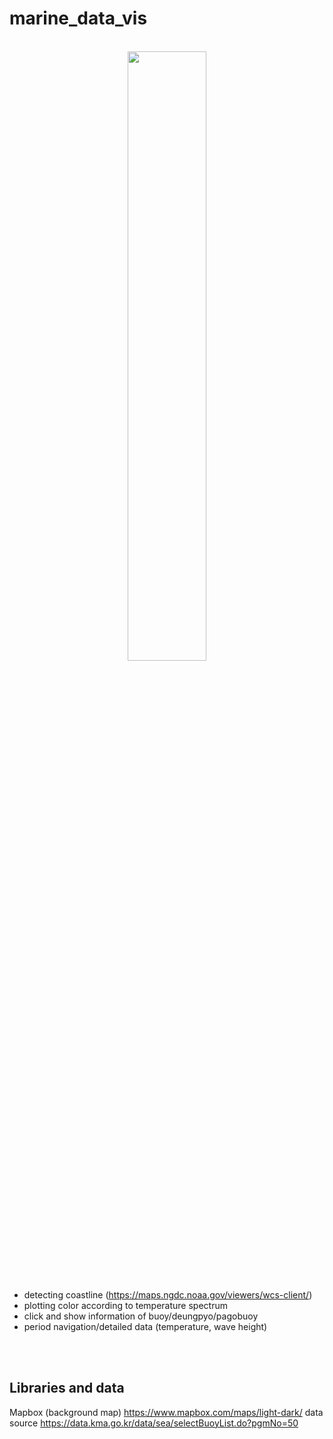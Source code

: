 # marine_data_vis




<br>
<center><img src="https://user-images.githubusercontent.com/39558070/89790943-a121a680-db5d-11ea-9920-d04ddc1066a3.gif" width="50%" height="50%"></center>

<br>

- detecting coastline (https://maps.ngdc.noaa.gov/viewers/wcs-client/)
- plotting color according to temperature spectrum 
- click and show information of buoy/deungpyo/pagobuoy
- period navigation/detailed data (temperature, wave height) 

<br>
<br>

## Libraries and data
Mapbox (background map) https://www.mapbox.com/maps/light-dark/
data source             https://data.kma.go.kr/data/sea/selectBuoyList.do?pgmNo=50


